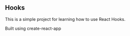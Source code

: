 ## Hooks

This is a simple project for learning how to use React Hooks.

Built using create-react-app
